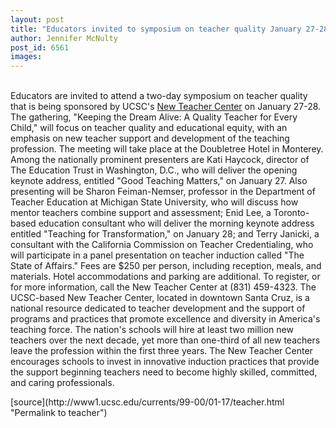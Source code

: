 ```yaml
---
layout: post
title: "Educators invited to symposium on teacher quality January 27-28"
author: Jennifer McNulty
post_id: 6561
images:
---
```


<p>
  <a href="mailto:mckenna@cats.ucsc.edu"><br></a> Educators are invited to attend a two-day symposium on teacher quality that is being sponsored by UCSC's <a href="http://newteachercenter.org">New Teacher Center</a> on January 27-28. The gathering, "Keeping the Dream Alive: A Quality Teacher for Every Child," will focus on teacher quality and educational equity, with an emphasis on new teacher support and development of the teaching profession. The meeting will take place at the Doubletree Hotel in Monterey. Among the nationally prominent presenters are Kati Haycock, director of The Education Trust in Washington, D.C., who will deliver the opening keynote address, entitled "Good Teaching Matters," on January 27. Also presenting will be Sharon Feiman-Nemser, professor in the Department of Teacher Education at Michigan State University, who will discuss how mentor teachers combine support and assessment; Enid Lee, a Toronto-based education consultant who will deliver the morning keynote address entitled "Teaching for Transformation," on January 28; and Terry Janicki, a consultant with the California Commission on Teacher Credentialing, who will participate in a panel presentation on teacher induction called "The State of Affairs." Fees are $250 per person, including reception, meals, and materials. Hotel accommodations and parking are additional. To register, or for more information, call the New Teacher Center at (831) 459-4323. The UCSC-based New Teacher Center, located in downtown Santa Cruz, is a national resource dedicated to teacher development and the support of programs and practices that promote excellence and diversity in America's teaching force. The nation's schools will hire at least two million new teachers over the next decade, yet more than one-third of all new teachers leave the profession within the first three years. The New Teacher Center encourages schools to invest in innovative induction practices that provide the support beginning teachers need to become highly skilled, committed, and caring professionals.
</p>
<p>

</p>
[source](http://www1.ucsc.edu/currents/99-00/01-17/teacher.html "Permalink to teacher")
